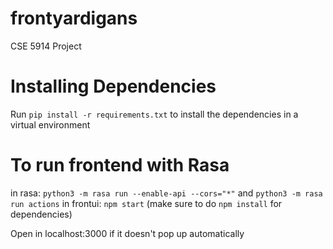 # frontyardigans
CSE 5914 Project

# Installing Dependencies

Run ```pip install -r requirements.txt``` to install the dependencies in a virtual environment

# To run frontend with Rasa

in rasa: ```python3 -m rasa run --enable-api --cors="*"``` and ```python3 -m rasa run actions```
in frontui: ```npm start``` (make sure to do ```npm install``` for dependencies)

Open in localhost:3000 if it doesn't pop up automatically